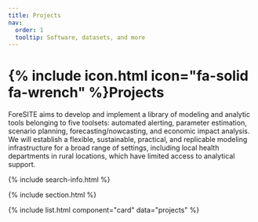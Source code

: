 ```yaml
---
title: Projects
nav:
  order: 1
  tooltip: Software, datasets, and more
---
```


# {% include icon.html icon="fa-solid fa-wrench" %}Projects

ForeSITE aims to develop and implement a library of modeling and analytic tools belonging to five toolsets:
automated alerting, parameter estimation, scenario planning, forecasting/nowcasting, and
economic impact analysis. We will establish a flexible, sustainable, practical, and replicable modeling infrastructure for a
broad range of settings, including local health departments in rural locations, which have limited
access to analytical support.

{% include search-info.html %}

{% include section.html %}

{% include list.html component="card" data="projects" %}
